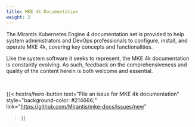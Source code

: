 ```yaml
---
title: MKE 4k Documentation
weight: 2
---
```


The Mirantis Kubernetes Engine 4 documentation set is provided to help system
administrators and DevOps professionals to configure, install, and operate MKE
4k, covering key concepts and functionalities.

Like the system software it seeks to represent, the MKE 4k documentation is constantly evolving.
As such, feedback on the comprehensiveness and quality of the content herein is both welcome
and essential.

<p>&nbsp;</p>

{{< hextra/hero-button
  text="File an issue for MKE 4k documentation"
  style="background-color: #214666;"
  link="https://github.com/Mirantis/mke-docs/issues/new"
>}}
